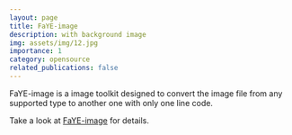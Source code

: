 ```yaml
---
layout: page
title: FaYE-image
description: with background image
img: assets/img/12.jpg
importance: 1
category: opensource
related_publications: false
---
```


FaYE-image is a image toolkit designed to convert the image file from any supported type to another one with only one line code.

Take a look at [FaYE-image](https://github.com/icewired-yy/image-toolkit) for details.
